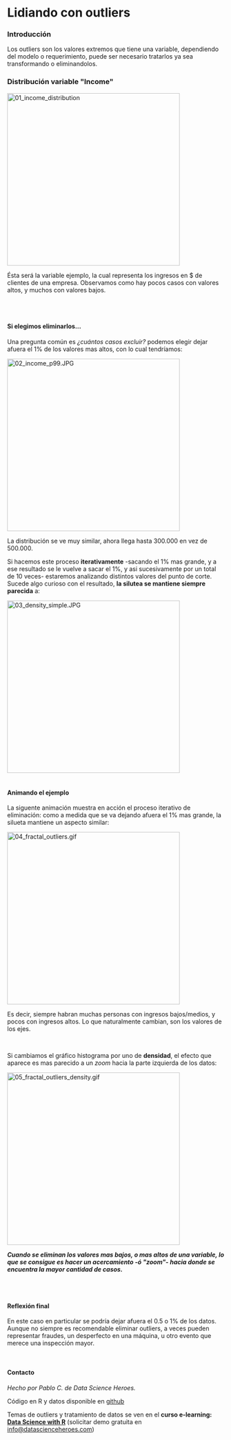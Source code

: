 Lidiando con outliers
====

### Introducción
Los outliers son los valores extremos que tiene una variable, dependiendo del modelo o requerimiento, puede ser necesario tratarlos ya sea transformando o eliminandolos. 

### Distribución variable "Income"
<img src="http://datascienceheroes.com/img/blog/01_income_distribution.b30149c7.jpg" alt="01_income_distribution" style="width: 400px;" align="middle"/>

Ésta será la variable ejemplo, la cual representa los ingresos en $ de clientes de una empresa. Observamos como hay pocos casos con valores altos, y muchos con valores bajos.

</br>
</br>

#### Si elegimos eliminarlos...
Una pregunta común es *¿cuántos casos excluir?* podemos elegir dejar afuera el 1% de los valores mas altos, con lo cual tendríamos:

<img src="http://datascienceheroes.com/img/blog/02_income_p99.1d26e408.jpg" alt="02_income_p99.JPG" style="width: 400px;" align="middle"/>

La distribución se ve muy similar, ahora llega hasta 300.000 en vez de 500.000.

Si hacemos este proceso **iterativamente** -sacando el 1% mas grande, y a ese resultado se le vuelve a sacar el 1%, y asi sucesivamente por un total de 10 veces- estaremos analizando distintos valores del punto de corte. Sucede algo curioso con el resultado, **la silutea se mantiene siempre parecida** a:

<img src="http://datascienceheroes.com/img/blog/03_density_simple.bc9e6e03.jpg" alt="03_density_simple.JPG" style="width: 400px;" align="middle"/>


</br>
</br>

#### Animando el ejemplo
La siguente  animación muestra en acción el proceso iterativo de eliminación: como a medida que se va dejando afuera el 1% mas grande, la silueta mantiene un aspecto similar: 

<img src="http://datascienceheroes.com/img/blog/04_fractal_outliers.c48da37f.gif" alt="04_fractal_outliers.gif" alt="04_fractal_outliers.gif" style="width: 400px;" align="middle"/>

Es decir, siempre habran muchas personas con ingresos bajos/medios, y pocos con ingresos altos. Lo que naturalmente cambian, son los valores de los ejes. 

</br>

Si cambiamos el gráfico histograma por uno de **densidad**, el efecto que aparece es mas parecido a un _zoom_ hacia la parte izquierda de los datos:

<img src="http://datascienceheroes.com/img/blog/05_fractal_outliers_density.aeb6bb0f.gif" alt="05_fractal_outliers_density.gif" alt="05_fractal_outliers_density.gif" style="width: 400px;" align="middle"/>

_**Cuando se eliminan los valores mas bajos, o mas altos de una variable, lo que se consigue es hacer un acercamiento -ó "zoom"- hacia donde se encuentra la mayor cantidad de casos.**_

</br>
</br>

#### Reflexión final
En este caso en particular se podría  dejar afuera el 0.5 o 1% de los datos. Aunque no siempre es recomendable eliminar outliers, a veces pueden representar fraudes, un desperfecto en una máquina, u otro evento que merece una inspección mayor.

</br>

#### Contacto
_Hecho por Pablo C. de Data Science Heroes._

Código en R y datos disponible en [github](https://github.com/pablo14/outliers_treatment)

Temas de outliers y tratamiento de datos se ven en el **curso e-learning: [Data Science with R](http://datascienceheroes.com/learning.html)** (solicitar demo gratuita en info@datascienceheroes.com)
